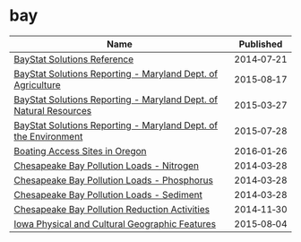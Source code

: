 # bay

Name | Published
---- | ---------
[BayStat Solutions Reference](../datasets/ftr4-szsp.md) | 2014&#x2011;07&#x2011;21
[BayStat Solutions Reporting - Maryland Dept. of Agriculture](../datasets/tsya-25ee.md) | 2015&#x2011;08&#x2011;17
[BayStat Solutions Reporting - Maryland Dept. of Natural Resources](../datasets/4zqs-i2t2.md) | 2015&#x2011;03&#x2011;27
[BayStat Solutions Reporting - Maryland Dept. of the Environment](../datasets/ab68-n7ja.md) | 2015&#x2011;07&#x2011;28
[Boating Access Sites in Oregon](../datasets/spxe-q5vj.md) | 2016&#x2011;01&#x2011;26
[Chesapeake Bay Pollution Loads - Nitrogen](../datasets/rsrj-4w3t.md) | 2014&#x2011;03&#x2011;28
[Chesapeake Bay Pollution Loads - Phosphorus](../datasets/eumn-ip4q.md) | 2014&#x2011;03&#x2011;28
[Chesapeake Bay Pollution Loads - Sediment](../datasets/x5pe-335m.md) | 2014&#x2011;03&#x2011;28
[Chesapeake Bay Pollution Reduction Activities](../datasets/2rth-fybg.md) | 2014&#x2011;11&#x2011;30
[Iowa Physical and Cultural Geographic Features](../datasets/uedc-2fk7.md) | 2015&#x2011;08&#x2011;04

